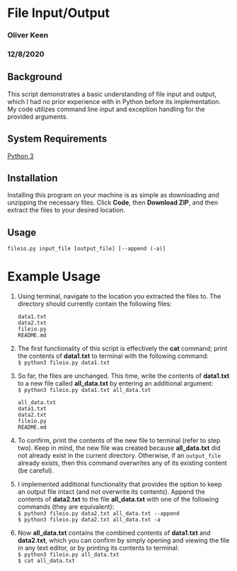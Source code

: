 # File Input/Output
### Oliver Keen  
### 12/8/2020

## Background
This script demonstrates a basic understanding of file input and output, which I had no prior experience with in Python before its implementation. My code utilizes command line input and exception handling for the provided arguments.

## System Requirements
[Python 3](https://www.python.org/downloads)

## Installation
Installing this program on your machine is as simple as downloading and unzipping the necessary files. Click **Code**, then **Download ZIP**, and then extract the files to your desired location.

## Usage
`fileio.py input_file [output_file] [--append (-a)]`

# Example Usage
1. Using terminal, navigate to the location you extracted the files to. The directory should currently contain the following files:
    ```
    data1.txt
    data2.txt
    fileio.py
    README.md
    ```

2. The first functionality of this script is effectively the **cat** command; print the contents of **data1.txt** to terminal with the following command:  
`$ python3 fileio.py data1.txt`

3. So far, the files are unchanged. This time, write the contents of **data1.txt** to a new file called **all_data.txt** by entering an additional argument:  
`$ python3 fileio.py data1.txt all_data.txt`
    ```
    all_data.txt
    data1.txt
    data2.txt
    fileio.py
    README.md
    ```

4. To confirm, print the contents of the new file to terminal (refer to step two). Keep in mind, the new file was created because **all_data.txt** did not already exist in the current directory. Otherwise, if an `output_file` already exists, then this command overwrites any of its existing content (be careful).

5. I implemented additional functionality that provides the option to keep an output file intact (and not overwrite its contents). Append the contents of **data2.txt** to the file **all_data.txt** with one of the following commands (they are equivalent):  
`$ python3 fileio.py data2.txt all_data.txt --append`  
`$ python3 fileio.py data2.txt all_data.txt -a`

6. Now **all_data.txt** contains the combined contents of **data1.txt** and **data2.txt**, which you can confirm by simply opening and viewing the file in any text editor, or by printing its contents to terminal:  
`$ python3 fileio.py all_data.txt`  
`$ cat all_data.txt`